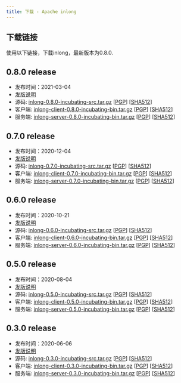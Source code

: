 ```yaml
---
title: 下载 - Apache inlong
---
```


## 下载链接
  使用以下链接，下载inlong，最新版本为0.8.0.

## 0.8.0 release
 - 发布时间：2021-03-04
 - [发版说明](release-0.8.0.md)
 - 源码: [inlong-0.8.0-incubating-src.tar.gz](http://www.apache.org/dyn/closer.lua/incubator/inlong/0.8.0-incubating/apache-inlong-0.8.0-incubating-src.tar.gz)             [[PGP](https://downloads.apache.org/incubator/inlong/0.8.0-incubating/apache-inlong-0.8.0-incubating-src.tar.gz.asc)]        [[SHA512](https://downloads.apache.org/incubator/inlong/0.8.0-incubating/apache-inlong-0.8.0-incubating-src.tar.gz.sha512)]
 - 客户端: [inlong-client-0.8.0-incubating-bin.tar.gz](http://www.apache.org/dyn/closer.lua/incubator/inlong/0.8.0-incubating/apache-inlong-client-0.8.0-incubating-bin.tar.gz)       [[PGP](https://downloads.apache.org/incubator/inlong/0.8.0-incubating/apache-inlong-client-0.8.0-incubating-bin.tar.gz.asc)] [[SHA512](https://downloads.apache.org/incubator/inlong/0.8.0-incubating/apache-inlong-client-0.8.0-incubating-bin.tar.gz.sha512)]
 - 服务端: [inlong-server-0.8.0-incubating-bin.tar.gz](http://www.apache.org/dyn/closer.lua/incubator/inlong/0.8.0-incubating/apache-inlong-server-0.8.0-incubating-bin.tar.gz)       [[PGP](https://downloads.apache.org/incubator/inlong/0.8.0-incubating/apache-inlong-server-0.8.0-incubating-bin.tar.gz.asc)] [[SHA512](https://downloads.apache.org/incubator/inlong/0.8.0-incubating/apache-inlong-server-0.8.0-incubating-bin.tar.gz.sha512)]
## 0.7.0 release
 - 发布时间：2020-12-04
 - [发版说明](release-0.7.0.md)
 - 源码: [inlong-0.7.0-incubating-src.tar.gz](http://www.apache.org/dyn/closer.lua/incubator/inlong/0.7.0-incubating/apache-inlong-0.7.0-incubating-src.tar.gz)             [[PGP](https://downloads.apache.org/incubator/inlong/0.7.0-incubating/apache-inlong-0.7.0-incubating-src.tar.gz.asc)]        [[SHA512](https://downloads.apache.org/incubator/inlong/0.7.0-incubating/apache-inlong-0.7.0-incubating-src.tar.gz.sha512)]
 - 客户端: [inlong-client-0.7.0-incubating-bin.tar.gz](http://www.apache.org/dyn/closer.lua/incubator/inlong/0.7.0-incubating/apache-inlong-client-0.7.0-incubating-bin.tar.gz)       [[PGP](https://downloads.apache.org/incubator/inlong/0.7.0-incubating/apache-inlong-client-0.7.0-incubating-bin.tar.gz.asc)] [[SHA512](https://downloads.apache.org/incubator/inlong/0.7.0-incubating/apache-inlong-client-0.7.0-incubating-bin.tar.gz.sha512)]
 - 服务端: [inlong-server-0.7.0-incubating-bin.tar.gz](http://www.apache.org/dyn/closer.lua/incubator/inlong/0.7.0-incubating/apache-inlong-server-0.7.0-incubating-bin.tar.gz)       [[PGP](https://downloads.apache.org/incubator/inlong/0.7.0-incubating/apache-inlong-server-0.7.0-incubating-bin.tar.gz.asc)] [[SHA512](https://downloads.apache.org/incubator/inlong/0.7.0-incubating/apache-inlong-server-0.7.0-incubating-bin.tar.gz.sha512)]
## 0.6.0 release
 - 发布时间：2020-10-21
 - [发版说明](release-0.6.0.md)
 - 源码: [inlong-0.6.0-incubating-src.tar.gz](http://www.apache.org/dyn/closer.lua/incubator/inlong/0.6.0-incubating/apache-inlong-0.6.0-incubating-src.tar.gz)             [[PGP](https://downloads.apache.org/incubator/inlong/0.6.0-incubating/apache-inlong-0.6.0-incubating-src.tar.gz.asc)]        [[SHA512](https://downloads.apache.org/incubator/inlong/0.6.0-incubating/apache-inlong-0.6.0-incubating-src.tar.gz.sha512)]
 - 客户端: [inlong-client-0.6.0-incubating-bin.tar.gz](http://www.apache.org/dyn/closer.lua/incubator/inlong/0.6.0-incubating/apache-inlong-client-0.6.0-incubating-bin.tar.gz)       [[PGP](https://downloads.apache.org/incubator/inlong/0.6.0-incubating/apache-inlong-client-0.6.0-incubating-bin.tar.gz.asc)] [[SHA512](https://downloads.apache.org/incubator/inlong/0.6.0-incubating/apache-inlong-client-0.6.0-incubating-bin.tar.gz.sha512)]
 - 服务端: [inlong-server-0.6.0-incubating-bin.tar.gz](http://www.apache.org/dyn/closer.lua/incubator/inlong/0.6.0-incubating/apache-inlong-server-0.6.0-incubating-bin.tar.gz)       [[PGP](https://downloads.apache.org/incubator/inlong/0.6.0-incubating/apache-inlong-server-0.6.0-incubating-bin.tar.gz.asc)] [[SHA512](https://downloads.apache.org/incubator/inlong/0.6.0-incubating/apache-inlong-server-0.6.0-incubating-bin.tar.gz.sha512)]
## 0.5.0 release
 - 发布时间：2020-08-04
 - [发版说明](release-0.5.0.md)
 - 源码: [inlong-0.5.0-incubating-src.tar.gz](http://www.apache.org/dyn/closer.lua/incubator/inlong/0.5.0-incubating/apache-inlong-0.5.0-incubating-src.tar.gz)              [[PGP](https://downloads.apache.org/incubator/inlong/0.5.0-incubating/apache-inlong-0.5.0-incubating-src.tar.gz.asc)]        [[SHA512](https://downloads.apache.org/incubator/inlong/0.5.0-incubating/apache-inlong-0.5.0-incubating-src.tar.gz.sha512)]
 - 客户端: [inlong-client-0.5.0-incubating-bin.tar.gz](http://www.apache.org/dyn/closer.lua/incubator/inlong/0.5.0-incubating/apache-inlong-client-0.5.0-incubating-bin.tar.gz)       [[PGP](https://downloads.apache.org/incubator/inlong/0.5.0-incubating/apache-inlong-client-0.5.0-incubating-bin.tar.gz.asc)] [[SHA512](https://downloads.apache.org/incubator/inlong/0.5.0-incubating/apache-inlong-client-0.5.0-incubating-bin.tar.gz.sha512)]
 - 服务端: [inlong-server-0.5.0-incubating-bin.tar.gz](http://www.apache.org/dyn/closer.lua/incubator/inlong/0.5.0-incubating/apache-inlong-server-0.5.0-incubating-bin.tar.gz)       [[PGP](https://downloads.apache.org/incubator/inlong/0.5.0-incubating/apache-inlong-server-0.5.0-incubating-bin.tar.gz.asc)] [[SHA512](https://downloads.apache.org/incubator/inlong/0.5.0-incubating/apache-inlong-server-0.5.0-incubating-bin.tar.gz.sha512)]

## 0.3.0 release
 - 发布时间：2020-06-06
 - [发版说明](release-0.3.0.md)
 - 源码: [inlong-0.3.0-incubating-src.tar.gz](http://www.apache.org/dyn/closer.lua/incubator/inlong/0.3.0-incubating/apache-inlong-0.3.0-incubating-src.tar.gz)              [[PGP](https://downloads.apache.org/incubator/inlong/0.3.0-incubating/apache-inlong-0.3.0-incubating-src.tar.gz.asc)]        [[SHA512](https://downloads.apache.org/incubator/inlong/0.3.0-incubating/apache-inlong-0.3.0-incubating-src.tar.gz.sha512)]
 - 客户端: [inlong-client-0.3.0-incubating-bin.tar.gz](http://www.apache.org/dyn/closer.lua/incubator/inlong/0.3.0-incubating/apache-inlong-client-0.3.0-incubating-bin.tar.gz)       [[PGP](https://downloads.apache.org/incubator/inlong/0.3.0-incubating/apache-inlong-client-0.3.0-incubating-bin.tar.gz.asc)] [[SHA512](https://downloads.apache.org/incubator/inlong/0.3.0-incubating/apache-inlong-client-0.3.0-incubating-bin.tar.gz.sha512)]
 - 服务端: [inlong-server-0.3.0-incubating-bin.tar.gz](http://www.apache.org/dyn/closer.lua/incubator/inlong/0.3.0-incubating/apache-inlong-server-0.3.0-incubating-bin.tar.gz)       [[PGP](https://downloads.apache.org/incubator/inlong/0.3.0-incubating/apache-inlong-server-0.3.0-incubating-bin.tar.gz.asc)] [[SHA512](https://downloads.apache.org/incubator/inlong/0.3.0-incubating/apache-inlong-server-0.3.0-incubating-bin.tar.gz.sha512)]
